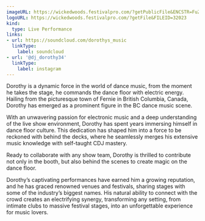 ```yaml
---
imageURL: https://wickedwoods.festivalpro.com/?getPublicFile&ENCSTR=FuZdKutRBLnGtDgDymMd
logoURL: https://wickedwoods.festivalpro.com/?getFile&FILEID=32023
kind:
  type: Live Performance
links:
- url: https://soundcloud.com/dorothys_music
  linkType:
    label: soundcloud
- url: '@dj_dorothy34'
  linkType:
    label: instagram
---
```

Dorothy is a dynamic force in the world of dance music, from the moment he takes the stage, he commands the dance floor with electric energy. Hailing from the picturesque town of Fernie in British Columbia, Canada, Dorothy has emerged as a prominent figure in the BC dance music scene.

With an unwavering passion for electronic music and a deep understanding of the live show environment, Dorothy has spent years immersing himself in dance floor culture. This dedication has shaped him into a force to be reckoned with behind the decks, where he seamlessly merges his extensive music knowledge with self-taught CDJ mastery.

Ready to collaborate with any show team, Dorothy is thrilled to contribute not only in the booth, but also behind the scenes to create magic on the dance floor.

Dorothy’s captivating performances have earned him a growing reputation, and he has graced renowned venues and festivals, sharing stages with some of the industry’s biggest names. His natural ability to connect with the crowd creates an electrifying synergy, transforming any setting, from intimate clubs to massive festival stages, into an unforgettable experience for music lovers.
